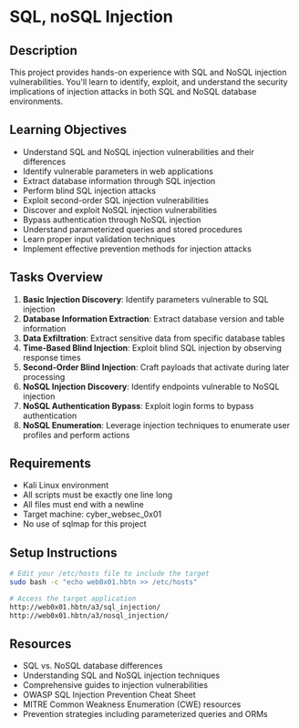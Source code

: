 # SQL, noSQL Injection

## Description
This project provides hands-on experience with SQL and NoSQL injection vulnerabilities. You'll learn to identify, exploit, and understand the security implications of injection attacks in both SQL and NoSQL database environments.

## Learning Objectives
- Understand SQL and NoSQL injection vulnerabilities and their differences
- Identify vulnerable parameters in web applications
- Extract database information through SQL injection
- Perform blind SQL injection attacks
- Exploit second-order SQL injection vulnerabilities
- Discover and exploit NoSQL injection vulnerabilities
- Bypass authentication through NoSQL injection
- Understand parameterized queries and stored procedures
- Learn proper input validation techniques
- Implement effective prevention methods for injection attacks

## Tasks Overview
1. **Basic Injection Discovery**: Identify parameters vulnerable to SQL injection
2. **Database Information Extraction**: Extract database version and table information
3. **Data Exfiltration**: Extract sensitive data from specific database tables
4. **Time-Based Blind Injection**: Exploit blind SQL injection by observing response times
5. **Second-Order Blind Injection**: Craft payloads that activate during later processing
6. **NoSQL Injection Discovery**: Identify endpoints vulnerable to NoSQL injection
7. **NoSQL Authentication Bypass**: Exploit login forms to bypass authentication
8. **NoSQL Enumeration**: Leverage injection techniques to enumerate user profiles and perform actions

## Requirements
- Kali Linux environment
- All scripts must be exactly one line long
- All files must end with a newline
- Target machine: cyber_websec_0x01
- No use of sqlmap for this project

## Setup Instructions
```bash
# Edit your /etc/hosts file to include the target
sudo bash -c "echo web0x01.hbtn >> /etc/hosts"

# Access the target application
http://web0x01.hbtn/a3/sql_injection/
http://web0x01.hbtn/a3/nosql_injection/
```

## Resources
- SQL vs. NoSQL database differences
- Understanding SQL and NoSQL injection techniques
- Comprehensive guides to injection vulnerabilities
- OWASP SQL Injection Prevention Cheat Sheet
- MITRE Common Weakness Enumeration (CWE) resources
- Prevention strategies including parameterized queries and ORMs
